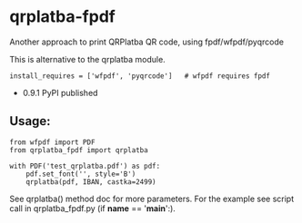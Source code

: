 # qrplatba-fpdf
Another approach to print QRPlatba QR code, using fpdf/wfpdf/pyqrcode

This is alternative to the qrplatba module.

```
install_requires = ['wfpdf', 'pyqrcode']   # wfpdf requires fpdf
```

- 0.9.1 PyPI published

## Usage:
```
from wfpdf import PDF
from qrplatba_fpdf import qrplatba

with PDF('test_qrplatba.pdf') as pdf:
    pdf.set_font('', style='B')
    qrplatba(pdf, IBAN, castka=2499)
```

See qrplatba() method doc for more parameters.
For the example see script call in qrplatba_fpdf.py (if __name__ == '__main__':).
